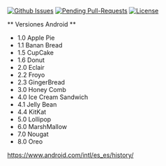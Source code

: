  [![Github Issues](http://githubbadges.herokuapp.com/gabnetx/Android/issues.svg?style=flat-square)](https://github.com/gabnetx/Android/issues) [![Pending Pull-Requests](http://githubbadges.herokuapp.com/gabnetx/Android/pulls.svg?style=flat-square)](https://github.com/gabnetx/Android/pulls) [![License](http://img.shields.io/:license-mit-blue.svg)](http://doge.mit-license.org) 

** Versiones Android **

- 1.0 Apple Pie
- 1.1 Banan Bread
- 1.5 CupCake
- 1.6 Donut
- 2.0 Eclair
- 2.2 Froyo
- 2.3 GingerBread
- 3.0 Honey Comb
- 4.0 Ice Cream Sandwich
- 4.1 Jelly Bean
- 4.4 KitKat
- 5.0 Lollipop
- 6.0 MarshMallow
- 7.0 Nougat
- 8.0 Oreo

https://www.android.com/intl/es_es/history/

